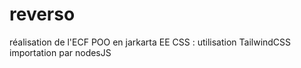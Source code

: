 # reverso

réalisation de l'ECF POO en jarkarta EE
CSS : utilisation TailwindCSS importation par nodesJS
